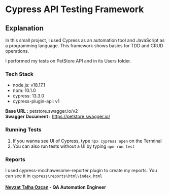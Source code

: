 # Cypress API Testing Framework
## Explanation
In this small project, I used Cypress as an automation tool and JavaScript as a programming language. This framework shows basics for TDD and CRUD operations.

I performed my tests on PetStore API and in its Users folder.

### Tech Stack
- node.js: v18.17.1
- npm: 10.1.0
- cypress: 13.3.0
- cypress-plugin-api: v1

**Base URL :** petstore.swagger.io/v2 \
**Swagger Document :** https://petstore.swagger.io/

### Running Tests
1. If you wanna see UI of Cypress, type `npx cypress open` on the Terminal
2. You can also run tests without a UI by typing `npm run test`

### Reports
I used cypress-mochawesome-reporter plugin to create my reports. You can see it in `cypress\reports\html\index.html`

#### [Nevzat Talha Ozcan](https://www.linkedin.com/in/nevzattalhaozcan/) - QA Automation Engineer
